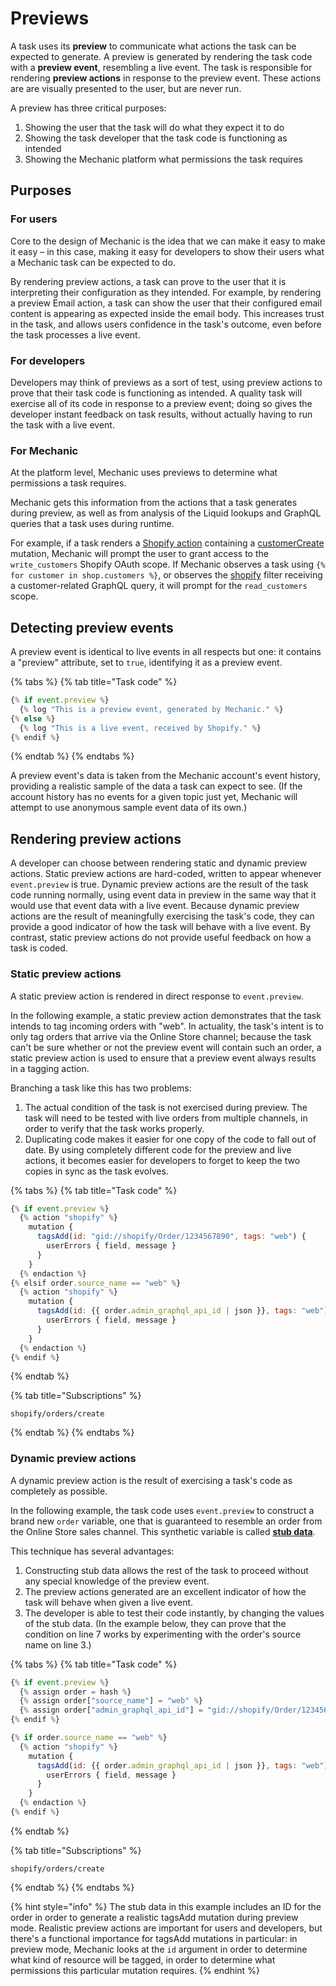 # Previews

A task uses its **preview** to communicate what actions the task can be expected to generate. A preview is generated by rendering the task code with a **preview event**, resembling a live event. The task is responsible for rendering **preview actions** in response to the preview event. These actions are are visually presented to the user, but are never run.

A preview has three critical purposes:

1. Showing the user that the task will do what they expect it to do
2. Showing the task developer that the task code is functioning as intended
3. Showing the Mechanic platform what permissions the task requires

## Purposes

### For users

Core to the design of Mechanic is the idea that we can make it easy to make it easy – in this case, making it easy for developers to show their users what a Mechanic task can be expected to do.

By rendering preview actions, a task can prove to the user that it is interpreting their configuration as they intended. For example, by rendering a preview Email action, a task can show the user that their configured email content is appearing as expected inside the email body. This increases trust in the task, and allows users confidence in the task's outcome, even before the task processes a live event.

### For developers

Developers may think of previews as a sort of test, using preview actions to prove that their task code is functioning as intended. A quality task will exercise all of its code in response to a preview event; doing so gives the developer instant feedback on task results, without actually having to run the task with a live event.

### For Mechanic

At the platform level, Mechanic uses previews to determine what permissions a task requires.

Mechanic gets this information from the actions that a task generates during preview, as well as from analysis of the Liquid lookups and GraphQL queries that a task uses during runtime.

For example, if a task renders a [Shopify action](../../actions/shopify.md) containing a [customerCreate](https://shopify.dev/docs/admin-api/graphql/reference/customers/customercreate) mutation, Mechanic will prompt the user to grant access to the `write_customers` Shopify OAuth scope. If Mechanic observes a task using `{% for customer in shop.customers %}`, or observes the [shopify](../../../liquid/filters/shopify.md) filter receiving a customer-related GraphQL query, it will prompt for the `read_customers` scope.

## Detecting preview events

A preview event is identical to live events in all respects but one: it contains a "preview" attribute, set to `true`, identifying it as a preview event.

{% tabs %}
{% tab title="Task code" %}
```javascript
{% if event.preview %}
  {% log "This is a preview event, generated by Mechanic." %}
{% else %}
  {% log "This is a live event, received by Shopify." %}
{% endif %}
```
{% endtab %}
{% endtabs %}

A preview event's data is taken from the Mechanic account's event history, providing a realistic sample of the data a task can expect to see. \(If the account history has no events for a given topic just yet, Mechanic will attempt to use anonymous sample event data of its own.\)

## Rendering preview actions

A developer can choose between rendering static and dynamic preview actions. Static preview actions are hard-coded, written to appear whenever `event.preview` is true. Dynamic preview actions are the result of the task code running normally, using event data in preview in the same way that it would use that event data with a live event. Because dynamic preview actions are the result of meaningfully exercising the task's code, they can provide a good indicator of how the task will behave with a live event. By contrast, static preview actions do not provide useful feedback on how a task is coded.

### Static preview actions

A static preview action is rendered in direct response to `event.preview`.

In the following example, a static preview action demonstrates that the task intends to tag incoming orders with "web". In actuality, the task's intent is to only tag orders that arrive via the Online Store channel; because the task can't be sure whether or not the preview event will contain such an order, a static preview action is used to ensure that a preview event always results in a tagging action.

Branching a task like this has two problems:

1. The actual condition of the task is not exercised during preview. The task will need to be tested with live orders from multiple channels, in order to verify that the task works properly.
2. Duplicating code makes it easier for one copy of the code to fall out of date. By using completely different code for the preview and live actions, it becomes easier for developers to forget to keep the two copies in sync as the task evolves.

{% tabs %}
{% tab title="Task code" %}
```javascript
{% if event.preview %}
  {% action "shopify" %}
    mutation {
      tagsAdd(id: "gid://shopify/Order/1234567890", tags: "web") {
        userErrors { field, message }
      }
    }
  {% endaction %}
{% elsif order.source_name == "web" %}
  {% action "shopify" %}
    mutation {
      tagsAdd(id: {{ order.admin_graphql_api_id | json }}, tags: "web") {
        userErrors { field, message }
      }
    }
  {% endaction %}
{% endif %}
```
{% endtab %}

{% tab title="Subscriptions" %}
```
shopify/orders/create
```
{% endtab %}
{% endtabs %}

### Dynamic preview actions

A dynamic preview action is the result of exercising a task's code as completely as possible.

In the following example, the task code uses `event.preview` to construct a brand new `order` variable, one that is guaranteed to resemble an order from the Online Store sales channel. This synthetic variable is called [**stub data**](stub-data.md).

This technique has several advantages:

1. Constructing stub data allows the rest of the task to proceed without any special knowledge of the preview event.
2. The preview actions generated are an excellent indicator of how the task will behave when given a live event.
3. The developer is able to test their code instantly, by changing the values of the stub data. \(In the example below, they can prove that the condition on line 7 works by experimenting with the order's source name on line 3.\)

{% tabs %}
{% tab title="Task code" %}
```javascript
{% if event.preview %}
  {% assign order = hash %}
  {% assign order["source_name"] = "web" %}
  {% assign order["admin_graphql_api_id"] = "gid://shopify/Order/1234567890" %}
{% endif %}

{% if order.source_name == "web" %}
  {% action "shopify" %}
    mutation {
      tagsAdd(id: {{ order.admin_graphql_api_id | json }}, tags: "web") {
        userErrors { field, message }
      }
    }
  {% endaction %}
{% endif %}
```
{% endtab %}

{% tab title="Subscriptions" %}
```
shopify/orders/create
```
{% endtab %}
{% endtabs %}

{% hint style="info" %}
The stub data in this example includes an ID for the order in order to generate a realistic tagsAdd mutation during preview mode. Realistic preview actions are important for users and developers, but there's a functional importance for tagsAdd mutations in particular: in preview mode, Mechanic looks at the `id` argument in order to determine what kind of resource will be tagged, in order to determine what permissions this particular mutation requires.
{% endhint %}

